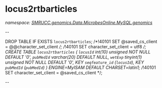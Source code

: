 ﻿# locus2rtbarticles
_namespace: [SMRUCC.genomics.Data.MicrobesOnline.MySQL.genomics](./index.md)_

--
 
 DROP TABLE IF EXISTS `locus2rtbarticles`;
 /*!40101 SET @saved_cs_client = @@character_set_client */;
 /*!40101 SET character_set_client = utf8 */;
 CREATE TABLE `locus2rtbarticles` (
 `locusId` int(10) unsigned NOT NULL DEFAULT '0',
 `pubMedId` varchar(20) DEFAULT NULL,
 `wetExp` tinyint(1) unsigned NOT NULL DEFAULT '0',
 KEY `seqfeature_id` (`locusId`),
 KEY `pubMedId` (`pubMedId`)
 ) ENGINE=MyISAM DEFAULT CHARSET=latin1;
 /*!40101 SET character_set_client = @saved_cs_client */;
 
 --




